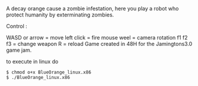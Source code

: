 A decay orange cause a zombie infestation, here you play a robot who protect humanity by exterminating zombies.

Control :

WASD or arrow = move
left click = fire
mouse weel = camera rotation
f1 f2 f3 = change weapon
R = reload
Game created in 48H for the Jamingtons3.0 game jam.

to execute in linux do
```
$ chmod o+x BlueOrange_linux.x86
$ ./BlueOrange_linux.x86
```

